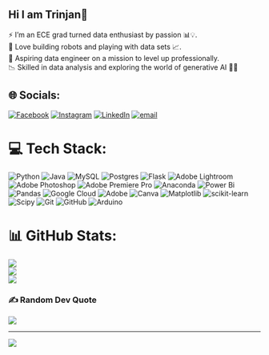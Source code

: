 ## Hi I am Trinjan👋
⚡ I’m an ECE grad turned data enthusiast by passion 📊💡.<br/>
🤖 Love building robots and playing with data sets 📈.<br/>
🚀 Aspiring data engineer on a mission to level up professionally.<br/>
📉 Skilled in data analysis and exploring the world of generative AI 🤖✨


## 🌐 Socials:
[![Facebook](https://img.shields.io/badge/Facebook-%231877F2.svg?logo=Facebook&logoColor=white)](https://facebook.com/trinjan_dutta) [![Instagram](https://img.shields.io/badge/Instagram-%23E4405F.svg?logo=Instagram&logoColor=white)](https://instagram.com/trinjan_dutta) [![LinkedIn](https://img.shields.io/badge/LinkedIn-%230077B5.svg?logo=linkedin&logoColor=white)](https://linkedin.com/in/trinjan-dutta-a2z) [![email](https://img.shields.io/badge/Email-D14836?logo=gmail&logoColor=white)](mailto:trinjan.dutta@gmail.com) 

# 💻 Tech Stack:
![Python](https://img.shields.io/badge/python-3670A0?style=for-the-badge&logo=python&logoColor=ffdd54) ![Java](https://img.shields.io/badge/java-%23ED8B00.svg?style=for-the-badge&logo=openjdk&logoColor=white) ![MySQL](https://img.shields.io/badge/mysql-4479A1.svg?style=for-the-badge&logo=mysql&logoColor=white) ![Postgres](https://img.shields.io/badge/postgres-%23316192.svg?style=for-the-badge&logo=postgresql&logoColor=white) ![Flask](https://img.shields.io/badge/flask-%23000.svg?style=for-the-badge&logo=flask&logoColor=white) ![Adobe Lightroom](https://img.shields.io/badge/Adobe%20Lightroom-31A8FF.svg?style=for-the-badge&logo=Adobe%20Lightroom&logoColor=white) ![Adobe Photoshop](https://img.shields.io/badge/adobe%20photoshop-%2331A8FF.svg?style=for-the-badge&logo=adobe%20photoshop&logoColor=white) ![Adobe Premiere Pro](https://img.shields.io/badge/Adobe%20Premiere%20Pro-9999FF.svg?style=for-the-badge&logo=Adobe%20Premiere%20Pro&logoColor=white) ![Anaconda](https://img.shields.io/badge/Anaconda-%2344A833.svg?style=for-the-badge&logo=anaconda&logoColor=white) ![Power Bi](https://img.shields.io/badge/power_bi-F2C811?style=for-the-badge&logo=powerbi&logoColor=black) ![Pandas](https://img.shields.io/badge/pandas-%23150458.svg?style=for-the-badge&logo=pandas&logoColor=white) ![Google Cloud](https://img.shields.io/badge/GoogleCloud-%234285F4.svg?style=for-the-badge&logo=google-cloud&logoColor=white) ![Adobe](https://img.shields.io/badge/adobe-%23FF0000.svg?style=for-the-badge&logo=adobe&logoColor=white) ![Canva](https://img.shields.io/badge/Canva-%2300C4CC.svg?style=for-the-badge&logo=Canva&logoColor=white) ![Matplotlib](https://img.shields.io/badge/Matplotlib-%23ffffff.svg?style=for-the-badge&logo=Matplotlib&logoColor=black) ![scikit-learn](https://img.shields.io/badge/scikit--learn-%23F7931E.svg?style=for-the-badge&logo=scikit-learn&logoColor=white) ![Scipy](https://img.shields.io/badge/SciPy-%230C55A5.svg?style=for-the-badge&logo=scipy&logoColor=%white) ![Git](https://img.shields.io/badge/git-%23F05033.svg?style=for-the-badge&logo=git&logoColor=white) ![GitHub](https://img.shields.io/badge/github-%23121011.svg?style=for-the-badge&logo=github&logoColor=white) ![Arduino](https://img.shields.io/badge/-Arduino-00979D?style=for-the-badge&logo=Arduino&logoColor=white)
# 📊 GitHub Stats:
![](https://github-readme-stats.vercel.app/api?username=Liveinwar&theme=dark&hide_border=false&include_all_commits=false&count_private=false)<br/>
![](https://nirzak-streak-stats.vercel.app/?user=Liveinwar&theme=dark&hide_border=false)<br/>
![](https://github-readme-stats.vercel.app/api/top-langs/?username=Liveinwar&theme=dark&hide_border=false&include_all_commits=false&count_private=false&layout=compact)

### ✍️ Random Dev Quote
![](https://quotes-github-readme.vercel.app/api?type=horizontal&theme=radical)

---
[![](https://visitcount.itsvg.in/api?id=Liveinwar&icon=0&color=0)](https://visitcount.itsvg.in)

<!-- Proudly created with GPRM ( https://gprm.itsvg.in ) -->
